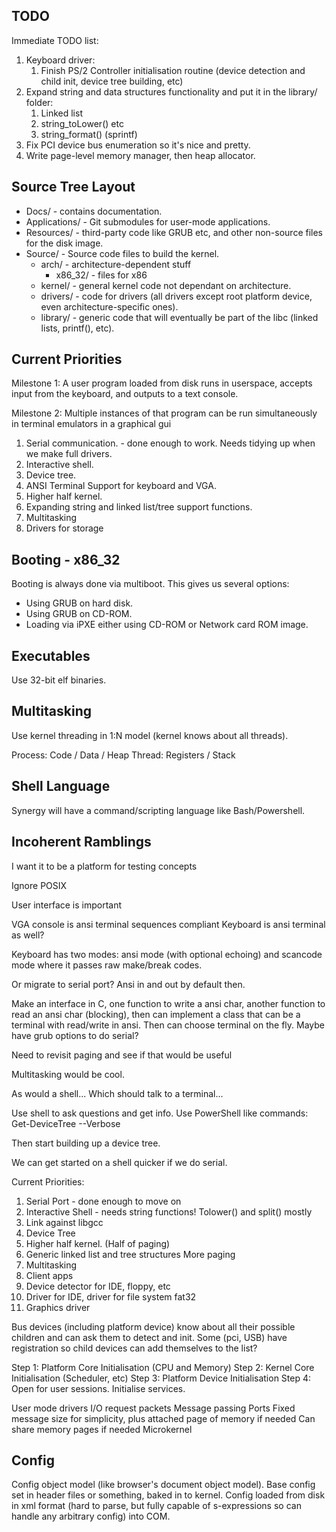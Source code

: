 ## TODO

Immediate TODO list:

1.  Keyboard driver:
    1.  Finish PS/2 Controller initialisation routine (device detection and child init, device tree building, etc)
2.  Expand string and data structures functionality and put it in the library/ folder:
    1.  Linked list
    2.  string_toLower() etc
    3.  string_format() (sprintf)
3.  Fix PCI device bus enumeration so it's nice and pretty.
4.  Write page-level memory manager, then heap allocator.

## Source Tree Layout

* Docs/ - contains documentation.
* Applications/ - Git submodules for user-mode applications.
* Resources/ - third-party code like GRUB etc, and other non-source files for the disk image.
* Source/ - Source code files to build the kernel.
    * arch/ - architecture-dependent stuff
	    * x86_32/ - files for x86
    * kernel/ - general kernel code not dependant on architecture.
	* drivers/ - code for drivers (all drivers except root platform device, even architecture-specific ones).
    * library/ - generic code that will eventually be part of the libc (linked lists, printf(), etc).

## Current Priorities

Milestone 1:
A user program loaded from disk runs in userspace, accepts input from the keyboard, and outputs to a text console.

Milestone 2:
Multiple instances of that program can be run simultaneously in terminal emulators in a graphical gui

1. Serial communication. - done enough to work. Needs tidying up when we make full drivers.
2. Interactive shell.
4. Device tree.
3. ANSI Terminal Support for keyboard and VGA.
4. Higher half kernel.
5. Expanding string and linked list/tree support functions.
6. Multitasking
7. Drivers for storage

## Booting - x86_32

Booting is always done via multiboot. This gives us several options:
 *  Using GRUB on hard disk.
 *  Using GRUB on CD-ROM.
 *  Loading via iPXE either using CD-ROM or Network card ROM image.

## Executables

Use 32-bit elf binaries.

## Multitasking

Use kernel threading in 1:N model (kernel knows about all threads).

Process:	Code / Data / Heap
Thread:		Registers / Stack

## Shell Language

Synergy will have a command/scripting language like Bash/Powershell.

## Incoherent Ramblings

I want it to be a platform for testing concepts

Ignore POSIX

User interface is important


VGA console is ansi terminal sequences compliant
Keyboard is ansi terminal as well?

Keyboard has two modes: ansi mode (with optional echoing) and scancode mode where it passes raw make/break codes.

Or migrate to serial port? Ansi in and out by default then.

Make an interface in C, one function to write a ansi char, another function to read an ansi char (blocking), then can implement a class that can be a terminal with read/write in ansi. Then can choose terminal on the fly. Maybe have grub options to do serial?

Need to revisit paging and see if that would be useful

Multitasking would be cool.

As would a shell... Which should talk to a terminal...

Use shell to ask questions and get info.
Use PowerShell like commands: Get-DeviceTree --Verbose

Then start building up a device tree.

We can get started on a shell quicker if we do serial.

Current Priorities:
1. Serial Port - done enough to move on
2. Interactive Shell - needs string functions! Tolower() and split() mostly
3. Link against libgcc
4. Device Tree
5. Higher half kernel. (Half of paging)
6. Generic linked list and tree structures 
More paging
7. Multitasking
8. Client apps
9. Device detector for IDE, floppy, etc
10. Driver for IDE, driver for file system fat32
11. Graphics driver

Bus devices (including platform device) know about all their possible children and can ask them to detect and init. Some (pci, USB) have registration so child devices can add themselves to the list?



Step 1: Platform Core Initialisation (CPU and Memory)
Step 2: Kernel Core Initialisation (Scheduler, etc)
Step 3: Platform Device Initialisation
Step 4: Open for user sessions. Initialise services.



User mode drivers
I/O request packets
Message passing
    Ports
    Fixed message size for simplicity, plus attached page of memory if needed
    Can share memory pages if needed
Microkernel 

## Config

Config object model (like browser's document object model). 
Base config set in header files or something, baked in to kernel.
Config loaded from disk in xml format (hard to parse, but fully capable of s-expressions so can handle any arbitrary config) into COM.